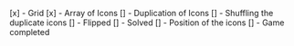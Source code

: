 [x] - Grid
[x] - Array of Icons
[] - Duplication of Icons
[] - Shuffling the duplicate icons
[] - Flipped
[] - Solved
[] - Position of the icons
[] - Game completed